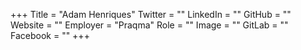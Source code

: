 +++
Title = "Adam Henriques"
Twitter = ""
LinkedIn = ""
GitHub = ""
Website = ""
Employer = "Praqma"
Role = ""
Image = ""
GitLab = ""
Facebook = ""
+++
